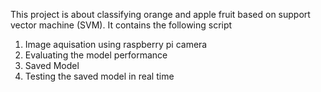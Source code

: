 This project is about classifying orange and apple fruit based on support vector machine (SVM).
It contains the following script
1.	Image aquisation using raspberry pi camera
2.	Evaluating the model performance
3.  Saved Model
3.	Testing the saved model in real time
